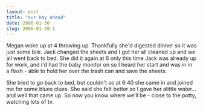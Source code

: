 ```yaml
---
layout: post
title: "our Day ahead"
date: 2006-01-30
slug: 2006-01-30-1
---
```


Megan woke up at 4 throwing up.  Thankfully she&apos;d digested dinner so it was just some bile. Jack changed the sheets and I got her all cleaned up and we all went back to bed.  She did it again at 6 only this time Jack was already up for work, and i&apos;d had the baby monitor on so I heard her start and was in in a flash - able to hold her over the trash can and save the sheets.

She tried to go back to bed, but couldn&apos;t so at 6:40 she came in and joined me for some blues clues.  She said she felt better so I gave her alittle water... and well that came up.  So now you know where we&apos;ll be - close to the potty, watching lots of tv.


